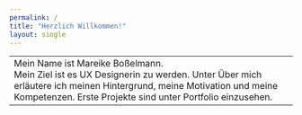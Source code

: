 ```yaml
---
permalink: /
title: "Herzlich Willkommen!"
layout: single
---
```


<table class="vtable">
  <tbody>
    <tr>
      <td class="td1" rowspan="2">Mein Name ist Mareike Boßelmann.
        <div>Mein Ziel ist es UX Designerin zu werden. Unter Über mich erläutere ich meinen Hintergrund, meine Motivation und meine Kompetenzen. Erste Projekte sind unter Portfolio einzusehen.</div>
      </td>
    </tr>
  </tfoot>
</table>
